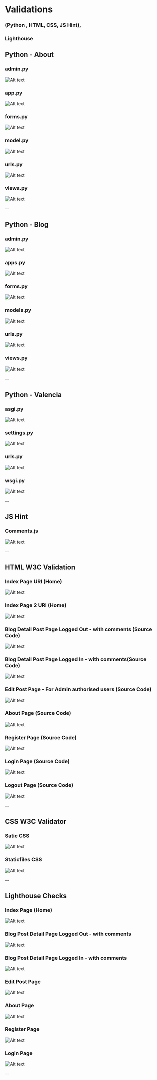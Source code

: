 # Validations 

### (Python , HTML, CSS, JS Hint),

### Lighthouse

## Python - About 

### admin.py

![Alt text](static/images/About-admin.png)

### app.py 

![Alt text](static/images/About-apps.png)

### forms.py 

![Alt text](static/images/About-forms.png)

### model.py

![Alt text](static/images/About-models.png)

### urls.py

![Alt text](static/images/About-urls.png)

### views.py

![Alt text](static/images/About-views.png)

--

## Python - Blog

### admin.py

![Alt text](static/images/Blog-admin.png)

### apps.py

![Alt text](static/images/Blog-app.png)

### forms.py

![Alt text](static/images/Blog-form.png)

### models.py

![Alt text](static/images/Blog-model.png)

### urls.py

![Alt text](static/images/Blog-urls.png)

### views.py

![Alt text](static/images/Blog-views.png)

--

## Python - Valencia

### asgi.py

![Alt text](static/images/Valencia-asgi.png)

### settings.py

![Alt text](static/images/Settings.py.png)

### urls.py

![Alt text](static/images/Valencia-urls.png)

### wsgi.py

![Alt text](static/images/Valencia-wsgi.png)

--

## JS Hint 

### Comments.js

![Alt text](static/images/Javascript.png)

--

## HTML  W3C Validation

### Index Page URI (Home)

![Alt text](static/images/Index-uri.png)

### Index Page 2 URI (Home)


![Alt text](static/images/Index-page2-uri.png)

### Blog Detail Post Page Logged Out - with comments (Source Code)

![Alt text](static/images/Post-logout-val.png)

### Blog Detail Post Page Logged In - with comments(Source Code)

![Alt text](static/images/Post-login-val.png)

### Edit Post Page - For Admin authorised users (Source Code)

![Alt text](static/images/Edit-post-val.png)

### About Page (Source Code)

![Alt text](static/images/About-val.png)

### Register Page (Source Code)

![Alt text](static/images/Register-val.png)

### Login Page (Source Code)

![Alt text](static/images/Login-val.png)

### Logout Page (Source Code)

![Alt text](static/images/Logou-val.png)

--

## CSS W3C Validator

### Satic CSS

![Alt text](static/images/Static-css.png)

### Staticfiles CSS

![Alt text](static/images/Staticfiles-css.png)

--

## Lighthouse Checks

### Index Page (Home)

![Alt text](static/images/Index-lighthouse.png)

### Blog Post Detail Page Logged Out - with comments

![Alt text](static/images/Post-logout-lighthouse.png)

### Blog Post Detail Page Logged In - with comments

![Alt text](static/images/Post-login-lighthouse.png)

### Edit Post Page

![Alt text](static/images/Edit-post-lighthouse.png)

### About Page

![Alt text](static/images/About-lighthouse.png)

### Register Page

![Alt text](static/images/Register-lighthouse.png)

### Login Page

![Alt text](static/images/Login-lighthouse.png)

--


